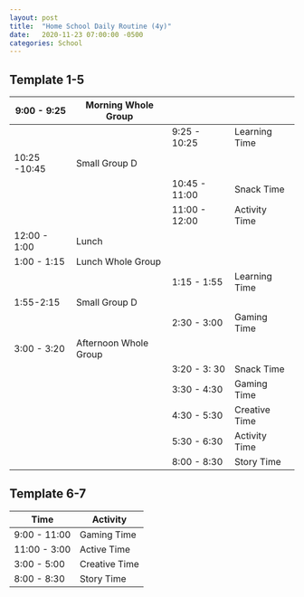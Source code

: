 ```yaml
---
layout: post
title:  "Home School Daily Routine (4y)"
date:   2020-11-23 07:00:00 -0500
categories: School
---
```


## Template 1-5

| 9:00 - 9:25  | Morning Whole Group   |               |               |
|--------------|-----------------------|---------------|---------------|
|              |                       | 9:25 - 10:25  | Learning Time |
| 10:25 -10:45 | Small Group D         |               |               |
|              |                       | 10:45 - 11:00 | Snack Time    |
|              |                       | 11:00 - 12:00 | Activity Time |
| 12:00 - 1:00 | Lunch                 |               |               |
| 1:00 - 1:15  | Lunch Whole Group     |               |               |
|              |                       | 1:15 - 1:55   | Learning Time |
| 1:55-2:15    | Small Group D         |               |               |
|              |                       | 2:30 - 3:00   | Gaming Time   |
| 3:00 - 3:20  | Afternoon Whole Group |               |               |
|              |                       | 3:20 - 3: 30  | Snack Time    |
|              |                       | 3:30 - 4:30   | Gaming Time   |
|              |                       | 4:30 - 5:30   | Creative Time |
|              |                       | 5:30 - 6:30   | Activity Time |
|              |                       | 8:00 - 8:30   | Story Time    |

## Template 6-7

| Time         | Activity      |
|--------------|---------------|
| 9:00 - 11:00 | Gaming Time   |
| 11:00 - 3:00 | Active Time   |
| 3:00 - 5:00  | Creative Time |
| 8:00 - 8:30  | Story Time    |
